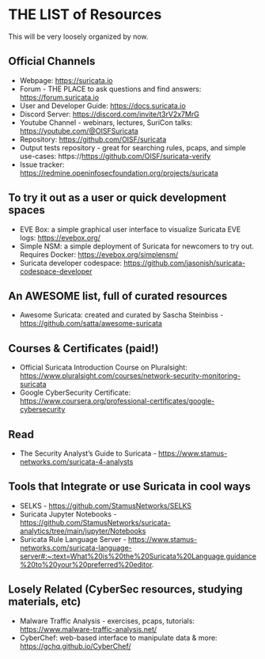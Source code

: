 # THE LIST of Resources

This will be very loosely organized by now.

## Official Channels

- Webpage: https://suricata.io
- Forum - THE PLACE to ask questions and find answers: https://forum.suricata.io
- User and Developer Guide: https://docs.suricata.io
- Discord Server: https://discord.com/invite/t3rV2x7MrG
- Youtube Channel - webinars, lectures, SuriCon talks: https://youtube.com/@OISFSuricata
- Repository: https://github.com/OISF/suricata
- Output tests repository - great for searching rules, pcaps, and simple use-cases: https://https://github.com/OISF/suricata-verify
- Issue tracker: https://redmine.openinfosecfoundation.org/projects/suricata

## To try it out as a user or quick development spaces

- EVE Box: a simple graphical user interface to visualize Suricata EVE logs: https://evebox.org/
- Simple NSM: a simple deployment of Suricata for newcomers to try out. Requires Docker: https://evebox.org/simplensm/
- Suricata developer codespace: https://github.com/jasonish/suricata-codespace-developer

## An AWESOME list, full of curated resources

- Awesome Suricata: created and curated by Sascha Steinbiss - https://github.com/satta/awesome-suricata

## Courses & Certificates (paid!)

- Official Suricata Introduction Course on Pluralsight: https://www.pluralsight.com/courses/network-security-monitoring-suricata
- Google CyberSecurity Certificate: https://www.coursera.org/professional-certificates/google-cybersecurity

## Read

- The Security Analyst’s Guide to Suricata - https://www.stamus-networks.com/suricata-4-analysts

## Tools that Integrate or use Suricata in cool ways

- SELKS - https://github.com/StamusNetworks/SELKS
- Suricata Jupyter Notebooks - https://github.com/StamusNetworks/suricata-analytics/tree/main/jupyter/Notebooks
- Suricata Rule Language Server - https://www.stamus-networks.com/suricata-language-server#:~:text=What%20is%20the%20Suricata%20Language,guidance%20to%20your%20preferred%20editor.

## Losely Related (CyberSec resources, studying materials, etc)

- Malware Traffic Analysis - exercises, pcaps, tutorials: https://www.malware-traffic-analysis.net/
- CyberChef: web-based interface to manipulate data & more: https://gchq.github.io/CyberChef/
